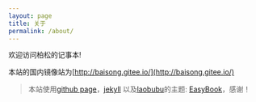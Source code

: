 ```yaml
---
layout: page
title: 关于
permalink: /about/
---
```


欢迎访问柏松的记事本!

本站的国内镜像站为[http://baisong.gitee.io/](http://baisong.gitee.io/)

> 本站使用[github page](https://pages.github.com/)，[jekyll](https://jekyllrb.com/) 以及[laobubu](http://laobubu.net)的主题: [EasyBook](https://github.com/laobubu/jekyll-theme-EasyBook)，感谢！
